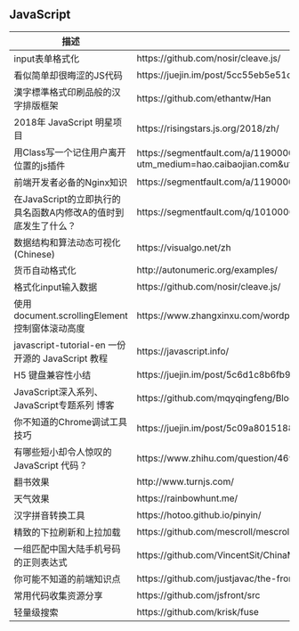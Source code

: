## JavaScript

<table>
  <thead>
    <tr>
      <th>描述</th>
      <th>网址</th>
    </tr>
  </thead>
  <tbody>
    <tr>
      <td>input表单格式化</td>
      <td>https://github.com/nosir/cleave.js/</td>
    </tr>
    <tr>
      <td>看似简单却很晦涩的JS代码</td>
      <td>https://juejin.im/post/5cc55eb5e51d456e577f93f0</td>
    </tr>
    <tr>
      <td>漢字標準格式印刷品般的汉字排版框架</td>
      <td>https://github.com/ethantw/Han</td>
    </tr>
    <tr>
      <td>2018年 JavaScript 明星项目</td>
      <td>https://risingstars.js.org/2018/zh/</td>
    </tr>
    <tr>
      <td>用Class写一个记住用户离开位置的js插件</td>
      <td>https://segmentfault.com/a/1190000018569836?utm_medium=hao.caibaojian.com&utm_source=hao.caibaojian.com&share_user=1030000000178452</td>
    </tr>
    <tr>
      <td>前端开发者必备的Nginx知识</td>
      <td>https://segmentfault.com/a/1190000018454271</td>
    </tr>
    <tr>
      <td>在JavaScript的立即执行的具名函数A内修改A的值时到底发生了什么？</td>
      <td>https://segmentfault.com/q/1010000002810093</td>
    </tr>
    <tr>
      <td>数据结构和算法动态可视化 (Chinese)</td>
      <td>https://visualgo.net/zh</td>
    </tr>
    <tr>
      <td>货币自动格式化</td>
      <td>http://autonumeric.org/examples/</td>
    </tr>
    <tr>
      <td>格式化input输入数据</td>
      <td>https://github.com/nosir/cleave.js/</td>
    </tr>
    <tr>
      <td>使用document.scrollingElement控制窗体滚动高度</td>
      <td>https://www.zhangxinxu.com/wordpress/2019/02/document-scrollingelement/</td>
    </tr>
    <tr>
      <td>javascript-tutorial-en 一份开源的 JavaScript 教程</td>
      <td>https://javascript.info/</td>
    </tr>
    <tr>
      <td>H5 键盘兼容性小结</td>
      <td>https://juejin.im/post/5c6d1c8b6fb9a049de6df441</td>
    </tr>
    <tr>
      <td>JavaScript深入系列、JavaScript专题系列 博客</td>
      <td>https://github.com/mqyqingfeng/Blog</td>
    </tr>
    <tr>
      <td>你不知道的Chrome调试工具技巧</td>
      <td>https://juejin.im/post/5c09a80151882521c81168a2</td>
    </tr>
    <tr>
      <td>有哪些短小却令人惊叹的 JavaScript 代码？</td>
      <td>https://www.zhihu.com/question/46943112</td>
    </tr>
    <tr>
      <td>翻书效果</td>
      <td>http://www.turnjs.com/</td>
    </tr>
    <tr>
      <td>天气效果</td>
      <td>https://rainbowhunt.me/</td>
    </tr>
    <tr>
      <td>汉字拼音转换工具</td>
      <td>https://hotoo.github.io/pinyin/</td>
    </tr>
    <tr>
      <td>精致的下拉刷新和上拉加载</td>
      <td>https://github.com/mescroll/mescroll</td>
    </tr>
    <tr>
      <td>一组匹配中国大陆手机号码的正则表达式</td>
      <td>https://github.com/VincentSit/ChinaMobilePhoneNumberRegex/blob/master/README-CN.md</td>
    </tr>
    <tr>
      <td>你可能不知道的前端知识点</td>
      <td>https://github.com/justjavac/the-front-end-knowledge-you-may-not-know/issues</td>
    </tr>
    <tr>
      <td>常用代码收集资源分享</td>
      <td>https://github.com/jsfront/src</td>
    </tr>
    <tr>
      <td>轻量级搜索</td>
      <td>https://github.com/krisk/fuse</td>
    </tr>
  </tbody>
</table>